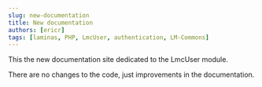 ```yaml
---
slug: new-documentation
title: New documentation
authors: [ericr]
tags: [laminas, PHP, LmcUser, authentication, LM-Commons]
---
```

This the new documentation site dedicated to the LmcUser module.

There are no changes to the code, just improvements in the documentation.
